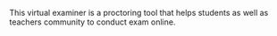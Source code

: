 This virtual examiner is a proctoring tool that helps students as well as teachers community to conduct exam online.
